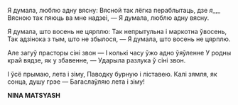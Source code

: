  
Я думала, люблю адну вясну: Вясной так лёгка пераблытаць, дзе _я__,_ Вясною так пяюць ва мне надзеі, — Я думала, люблю адну вясну.

Я думала, што восень не цярплю: Так непрытульна і маркотна ўвосень, Так адзінока з тым, што не збылося, — Я думала, што восень не цярплю.

Але загуў прасторы сіні звон — I колькі часу ўжо адно ўяўленне У родны край вядзе, як у збавенне, — Ударыла разлука ў сіні звон.

I ўсё прымаю, лета і зіму, Паводку бурную і ліставею. Калі зямля, як сонца, душу грэе — Багаслаўляю лета і зіму!

**NINA MATSYASH**
